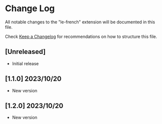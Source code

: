 # Change Log

All notable changes to the "le-french" extension will be documented in this file.

Check [Keep a Changelog](http://keepachangelog.com/) for recommendations on how to structure this file.

## [Unreleased]

- Initial release

## [1.1.0] 2023/10/20

- New version

## [1.2.0] 2023/10/20

- New version